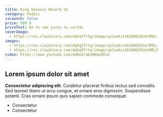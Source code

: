 ```yaml
---
title: King Genesis Reverb V2
category: Pedais
isLaunch: false
price: 999.9
priceText: Em 3x sem juros no cartão
coverImage:
  - https://res.cloudinary.com/dqhq5frtg/image/upload/v1618062914/DMS/image_1_d5vrgz.png
images:
  - https://res.cloudinary.com/dqhq5frtg/image/upload/v1618062914/DMS/image_1_d5vrgz.png
  - https://res.cloudinary.com/dqhq5frtg/image/upload/v1618062914/DMS/boost1_oamifs.jpg
video: https://www.youtube.com/embed/a8yHWqukDi4
---
```


## Lorem ipsum dolor sit amet

**Consectetur adipiscing elit**. Curabitur placerat finibus lectus sed convallis. Sed laoreet libero ut arcu congue, et ornare eros dignissim. Suspendisse potenti. Cras ornare ipsum quis sapien commodo consequat.

* Consectetur
* Consectetur
